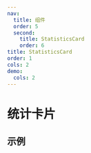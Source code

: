 ```yaml
---
nav:
  title: 组件
  order: 5
  second:
    title: StatisticsCard
    order: 6
title: StatisticsCard
order: 1
cols: 2
demo:
  cols: 2
---
```


# 统计卡片

## 示例

<code src="./demos/index.tsx" ></code>
